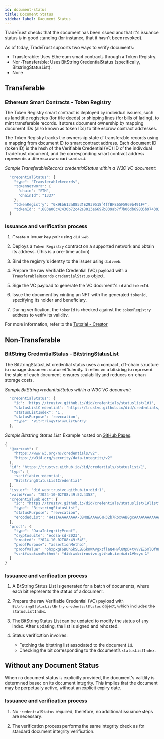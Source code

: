```yaml
---
id: document-status
title: Document Status
sidebar_label: Document Status
---
```


TradeTrust checks that the document has been issued and that it's issuance status is in good standing (for instance, that it hasn't been revoked).

As of today, TradeTrust supports two ways to verify documents:

- Transferable: Uses Ethereum smart contracts through a Token Registry.
- Non-Transferable: Uses BitString CredentialStatus (specifically, BitstringStatusList).
- None

## Transferable

### Ethereum Smart Contracts - Token Registry

The Token Registry smart contract is deployed by individual issuers, such as land title registries (for title deeds) or shipping lines (for bills of lading), to mint transferable records. It stores document ownership by mapping document IDs (also known as token IDs) to title escrow contract addresses.

The Token Registry tracks the ownership state of transferable records using a mapping from document ID to smart contract address. Each document ID (token ID) is the hash of the Verifiable Credential (VC) ID of the individual TradeTrust document, and the corresponding smart contract address represents a title escrow smart contract.

_Sample TransferableRecords credentialStatus within a W3C VC document:_

```js
  "credentialStatus": {
    "type": "TransferableRecords",
    "tokenNetwork": {
      "chain": "ETH",
      "chainId": "1337"
    },
    "tokenRegistry": "0x9Eb613a88534E2939518f4ffBFE65F5969b491FF",
    "tokenId": "1683a00c42430b72c42a8013e6695b839ab7f7b06db69835b974392613826bd2"
  }
```

### Issuance and verification process

1. Create a issuer key pair using `did:web`.

2. Deploys a `Token Registry` contract on a supported network and obtain its address. (This is a one-time action)

3. Bind the registry's identity to the issuer using `did:web`.

4. Prepare the raw Verifiable Credential (VC) payload with a `TransferableRecords` `credentialStatus` object.

5. Sign the VC payload to generate the VC document's `id` and `tokenId`.

6. Issue the document by minting an NFT with the generated `tokenId`, specifying its holder and beneficiary.

7. During verification, the `tokenId` is checked against the `tokenRegistry` address to verify its validity.

For more information, refer to the [Tutorial - Creator](/docs/tutorial/creator)

## Non-Transferable

### BitString CredentialStatus - BitstringStatusList

The BitstringStatusList credential status uses a compact, off-chain structure to manage document status efficiently. It relies on a bitstring to represent the state of each document, ensures scalability and reduces on-chain storage costs.

_Sample BitString credentialStatus within a W3C VC document:_

```js
  "credentialStatus": {
    "id": 'https://trustvc.github.io/did/credentials/statuslist/1#1',
    "statusListCredential": 'https://trustvc.github.io/did/credentials/statuslist/1',
    "statusListIndex": '1',
    "statusPurpose": 'revocation',
    "type": 'BitstringStatusListEntry'
  },
```

_Sample Bitstring Status List._ Example hosted on [GitHub Pages](https://github.com/TrustVC/did/blob/main/credentials/statuslist/1).

```js
{
  "@context": [
    "https://www.w3.org/ns/credentials/v2",
    "https://w3id.org/security/data-integrity/v2"
  ],
  "id": "https://trustvc.github.io/did/credentials/statuslist/1",
  "type": [
    "VerifiableCredential",
    "BitstringStatusListCredential"
  ],
  "issuer": "did:web:trustvc.github.io:did:1",
  "validFrom": "2024-10-02T08:49:52.435Z",
  "credentialSubject": {
    "id": "https://trustvc.github.io/did/credentials/statuslist/1#list",
    "type": "BitstringStatusList",
    "statusPurpose": "revocation",
    "encodedList": "H4sIAAAAAAAAA-3BMQEAAAwCoH32b7RoxvAB8gcAAAAAAAAAAAAAAAAAAACMFVeOQ9sAQAAA"
  },
  "proof": {
    "type": "DataIntegrityProof",
    "cryptosuite": "ecdsa-sd-2023",
    "created": "2024-10-02T08:49:54Z",
    "proofPurpose": "assertionMethod",
    "proofValue": "ohxpxgF6BUhGkSLBSGknWAVgx2flaQ4Hvl8MpD+tvVVEESXlQf0PbefZgg0Kj4+AUQS9wzJ/DjfbmkEkqiQU4RSKC82uPmoL5K7QWQRL4G8tymiY5ITLuRtYeACoiZz/dhF1wxxyJArGEI8ZWGCGNw==",
    "verificationMethod": "did:web:trustvc.github.io:did:1#keys-1"
  }
}
```

### Issuance and verification process

1. A BitString Status List is generated for a batch of documents, where each bit represents the status of a document.

2. Prepare the raw Verifiable Credential (VC) payload with `BitstringStatusListEntry` `credentialStatus` object, which includes the `statusListIndex`.

3. The BitString Status List can be updated to modify the status of any index. After updating, the list is signed and rehosted.

4. Status verification involves:
   - Fetching the bitstring list associated to the document `id`.
   - Checking the bit corresponding to the document’s `statusListIndex`.

## Without any Document Status

When no document status is explicitly provided, the document's validity is determined based on its document integrity. This implies that the document may be perpetually active, without an explicit expiry date.

### Issuance and verification process

1. No `credentialStatus` required, therefore, no additional issuance steps are necessary.

2. The verification process performs the same integrity check as for standard document integrity verification.
